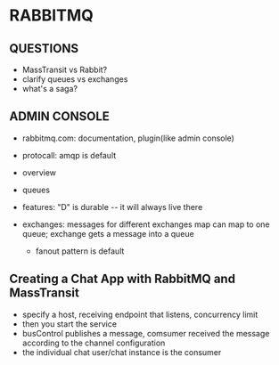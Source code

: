 # RABBITMQ

## QUESTIONS
* MassTransit vs Rabbit?
* clarify queues vs exchanges
* what's a saga?


## ADMIN CONSOLE
* rabbitmq.com: documentation, plugin(like admin console)
* protocall: amqp is default
* overview

* queues
* features: "D" is durable -- it will always live there
* exchanges: messages for different exchanges map can map to one queue; exchange gets a message into a queue
	- fanout pattern is default



## Creating a Chat App with RabbitMQ and MassTransit
* specify a host, receiving endpoint that listens, concurrency limit
* then you start the service
* busControl publishes a message, comsumer received the message according to the channel configuration
* the individual chat user/chat instance is the consumer



